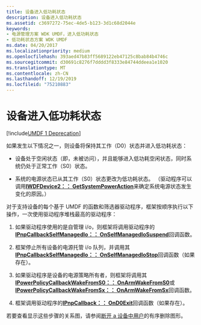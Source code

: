 ```yaml
---
title: 设备进入低功耗状态
description: 设备进入低功耗状态
ms.assetid: c3697272-75ec-4de5-b123-3d1c68d2044e
keywords:
- 电源管理方案 WDK UMDF，进入低功耗状态
- 低功耗状态方案 WDK UMDF
ms.date: 04/20/2017
ms.localizationpriority: medium
ms.openlocfilehash: 393aed47b83ff5689122eb47125c8bab84b4746c
ms.sourcegitcommit: d30691c8276f7dddd3f8333e84744ddeea1e1020
ms.translationtype: MT
ms.contentlocale: zh-CN
ms.lasthandoff: 12/19/2019
ms.locfileid: "75210883"
---
```

# <a name="a-device-enters-a-low-power-state"></a>设备进入低功耗状态


[!include[UMDF 1 Deprecation](../includes/umdf-1-deprecation.md)]

如果发生以下情况之一，则设备将保持其工作（D0）状态并进入低功耗状态：

-   设备处于空闲状态（即，未被访问），并且能够进入低功耗空闲状态，同时系统仍处于正常工作（S0）状态。

-   系统的电源状态已从其工作（S0）状态更改为低功耗状态。 （驱动程序可以调用[**IWDFDevice2：： GetSystemPowerAction**](https://docs.microsoft.com/windows-hardware/drivers/ddi/wudfddi/nf-wudfddi-iwdfdevice2-getsystempoweraction)来确定系统电源状态发生变化的原因。）

对于支持设备的每个基于 UMDF 的函数和筛选器驱动程序，框架按顺序执行以下操作，一次使用驱动程序堆栈最高的驱动程序：

1.  如果驱动程序使用的是自管理 i/o，则框架将调用驱动程序的[**IPnpCallbackSelfManagedIo：： OnSelfManagedIoSuspend**](https://docs.microsoft.com/windows-hardware/drivers/ddi/wudfddi/nf-wudfddi-ipnpcallbackselfmanagedio-onselfmanagediosuspend)回调函数。

2.  框架停止所有设备的电源托管 i/o 队列，并调用其[**IPnpCallbackSelfManagedIo：： OnSelfManagedIoStop**](https://docs.microsoft.com/windows-hardware/drivers/ddi/wudfddi/nf-wudfddi-ipnpcallbackselfmanagedio-onselfmanagediostop)回调函数（如果存在）。

3.  如果驱动程序是设备的电源策略所有者，则框架将调用其[**IPowerPolicyCallbackWakeFromS0：： OnArmWakeFromS0**](https://docs.microsoft.com/windows-hardware/drivers/ddi/wudfddi/nf-wudfddi-ipowerpolicycallbackwakefroms0-onarmwakefroms0)或[**IPowerPolicyCallbackWakeFromSx：： OnArmWakeFromSx**](https://docs.microsoft.com/windows-hardware/drivers/ddi/wudfddi/nf-wudfddi-ipowerpolicycallbackwakefromsx-onarmwakefromsx)回调函数。

4.  框架调用驱动程序的[**IPnpCallback：： OnD0Exit**](https://docs.microsoft.com/windows-hardware/drivers/ddi/wudfddi/nf-wudfddi-ipnpcallback-ond0exit)回调函数（如果存在）。

若要查看显示这些步骤的关系图，请参阅[断开 a 设备中用户](a-user-unplugs-a-device.md)的有序删除图形。

 

 





